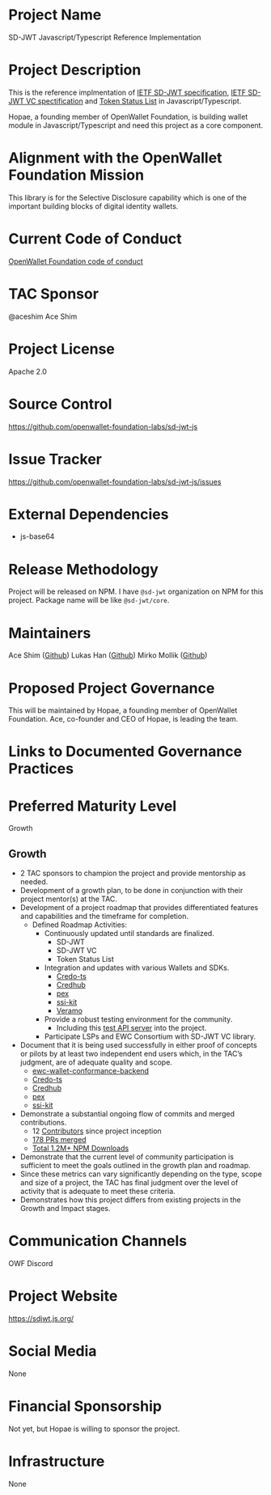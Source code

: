# Project Name

SD-JWT Javascript/Typescript Reference Implementation

# Project Description

This is the reference implmentation of [IETF SD-JWT specification](https://datatracker.ietf.org/doc/draft-ietf-oauth-selective-disclosure-jwt/), [IETF SD-JWT VC spectification](https://datatracker.ietf.org/doc/draft-ietf-oauth-sd-jwt-vc/) and [Token Status List](https://datatracker.ietf.org/doc/draft-ietf-oauth-status-list/) in Javascript/Typescript.

Hopae, a founding member of OpenWallet Foundation, is building wallet module in Javascript/Typescript and need this project as a core component.

# Alignment with the OpenWallet Foundation Mission

This library is for the Selective Disclosure capability which is one of the important building blocks of digital identity wallets.

# Current Code of Conduct

[OpenWallet Foundation code of conduct](https://tac.openwallet.foundation/governance/code-of-conduct/)

# TAC Sponsor

@aceshim Ace Shim

# Project License

Apache 2.0

# Source Control

https://github.com/openwallet-foundation-labs/sd-jwt-js

# Issue Tracker

https://github.com/openwallet-foundation-labs/sd-jwt-js/issues

# External Dependencies

- js-base64

# Release Methodology

Project will be released on NPM. I have `@sd-jwt` organization on NPM for this project. Package name will be like `@sd-jwt/core`.

# Maintainers

Ace Shim ([Github](https://github.com/pensivej))
Lukas Han ([Github](https://github.com/lukasjhan))
Mirko Mollik ([Github](https://github.com/cre8))

# Proposed Project Governance

This will be maintained by Hopae, a founding member of OpenWallet Foundation.
Ace, co-founder and CEO of Hopae, is leading the team.

# Links to Documented Governance Practices

# Preferred Maturity Level

Growth

## Growth

- 2 TAC sponsors to champion the project and provide mentorship as needed.
- Development of a growth plan, to be done in conjunction with their project mentor(s) at the TAC.
- Development of a project roadmap that provides differentiated features and capabilities and the timeframe for completion.
  - Defined Roadmap Activities:
    - Continuously updated until standards are finalized.
      - SD-JWT
      - SD-JWT VC
      - Token Status List
    - Integration and updates with various Wallets and SDKs.
      - [Credo-ts](https://github.com/openwallet-foundation/credo-ts)
      - [Credhub](https://github.com/openwallet-foundation-labs/credhub)
      - [pex](https://github.com/Sphereon-Opensource/PEX)
      - [ssi-kit](https://github.com/Sphereon-Opensource/SSI-SDK)
      - [Veramo](https://github.com/decentralized-identity/veramo/pull/1358)
    - Provide a robust testing environment for the community.
      - Including this [test API server](https://github.com/lukasjhan/sd-jwt-test-api) into the project.
    - Participate LSPs and EWC Consortium with SD-JWT VC library.
- Document that it is being used successfully in either proof of concepts or pilots by at least two independent end users which, in the TAC’s judgment, are of adequate quality and scope.
  - [ewc-wallet-conformance-backend](https://github.com/EWC-consortium/ewc-wallet-conformance-backend)
  - [Credo-ts](https://github.com/openwallet-foundation/credo-ts)
  - [Credhub](https://github.com/openwallet-foundation-labs/credhub)
  - [pex](https://github.com/Sphereon-Opensource/PEX)
  - [ssi-kit](https://github.com/Sphereon-Opensource/SSI-SDK)
- Demonstrate a substantial ongoing flow of commits and merged contributions.
  - 12 [Contributors](https://github.com/openwallet-foundation-labs/sd-jwt-js/graphs/contributors) since project inception
  - [178 PRs merged](https://github.com/openwallet-foundation-labs/sd-jwt-js/pulls?q=is%3Apr+is%3Aclosed)
  - [Total 1.2M+ NPM Downloads](https://npm-stats-ecru.vercel.app/)
- Demonstrate that the current level of community participation is sufficient to meet the goals outlined in the growth plan and roadmap.
- Since these metrics can vary significantly depending on the type, scope and size of a project, the TAC has final judgment over the level of activity that is adequate to meet these criteria.
- Demonstrates how this project differs from existing projects in the Growth and Impact stages.

# Communication Channels

OWF Discord

# Project Website

https://sdjwt.js.org/

# Social Media

None

# Financial Sponsorship

Not yet, but Hopae is willing to sponsor the project.

# Infrastructure

None
